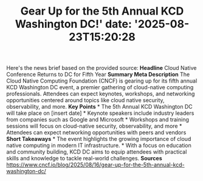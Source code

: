 ﻿---
title: "Gear Up for the 5th Annual KCD Washington DC!'
date: '2025-08-23T15:20:28"
category: "Markets"
summary: ""
slug: "gear up for the 5th annual kcd washington dc"
source_urls:
  - "https://www.cncf.io/blog/2025/08/16/gear-up-for-the-5th-annual-kcd-washington-dc/"
seo:
  title: "Gear Up for the 5th Annual KCD Washington DC! | Hash n Hedge'
  description: '"
  keywords: ["news", "markets", "brief"]
---
Here's the news brief based on the provided source:  **Headline** Cloud Native Conference Returns to DC for Fifth Year  **Summary Meta Description** The Cloud Native Computing Foundation (CNCF) is gearing up for its fifth annual KCD Washington DC event, a premier gathering of cloud-native computing professionals. Attendees can expect keynotes, workshops, and networking opportunities centered around topics like cloud native security, observability, and more.  **Key Points**  * The 5th Annual KCD Washington DC will take place on [insert date] * Keynote speakers include industry leaders from companies such as Google and Microsoft * Workshops and training sessions will focus on cloud-native security, observability, and more * Attendees can expect networking opportunities with peers and vendors  **Short Takeaways**  * The event highlights the growing importance of cloud native computing in modern IT infrastructure. * With a focus on education and community building, KCD DC aims to equip attendees with practical skills and knowledge to tackle real-world challenges.  **Sources** https://www.cncf.io/blog/2025/08/16/gear-up-for-the-5th-annual-kcd-washington-dc/ 
